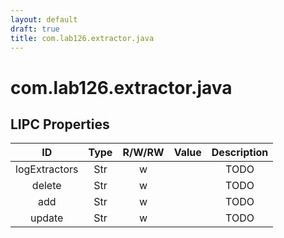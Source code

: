 ```yaml
---
layout: default
draft: true
title: com.lab126.extractor.java
---
```


# com.lab126.extractor.java

## LIPC Properties

| ID            | Type | R/W/RW | Value | Description |
|:-------------:|:----:|:------:|:-----:|:-----------:|
| logExtractors | Str  | w      |       | TODO        |
| delete        | Str  | w      |       | TODO        |
| add           | Str  | w      |       | TODO        |
| update        | Str  | w      |       | TODO        |